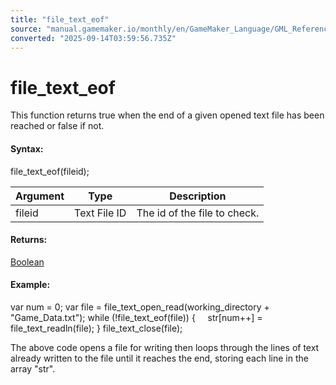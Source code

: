 ```yaml
---
title: "file_text_eof"
source: "manual.gamemaker.io/monthly/en/GameMaker_Language/GML_Reference/File_Handling/Text_Files/file_text_eof.htm"
converted: "2025-09-14T03:59:56.735Z"
---
```


# file\_text\_eof

This function returns true when the end of a given opened text file has been reached or false if not.

#### Syntax:

file\_text\_eof(fileid);

| Argument | Type | Description |
| --- | --- | --- |
| fileid | Text File ID | The id of the file to check. |

#### Returns:

[Boolean](../../../GML_Overview/Data_Types.md)

#### Example:

var num = 0;
var file = file\_text\_open\_read(working\_directory + "Game\_Data.txt");
while (!file\_text\_eof(file))
{
    str\[num++\] = file\_text\_readln(file);
}
file\_text\_close(file);

The above code opens a file for writing then loops through the lines of text already written to the file until it reaches the end, storing each line in the array "str".